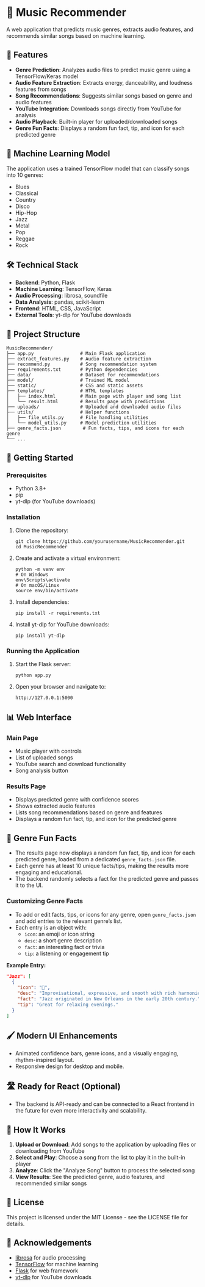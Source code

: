 # 🎵 Music Recommender

A web application that predicts music genres, extracts audio features, and recommends similar songs based on machine learning.

## 🚀 Features

- **Genre Prediction**: Analyzes audio files to predict music genre using a TensorFlow/Keras model
- **Audio Feature Extraction**: Extracts energy, danceability, and loudness features from songs
- **Song Recommendations**: Suggests similar songs based on genre and audio features
- **YouTube Integration**: Downloads songs directly from YouTube for analysis
- **Audio Playback**: Built-in player for uploaded/downloaded songs
- **Genre Fun Facts**: Displays a random fun fact, tip, and icon for each predicted genre

## 🧠 Machine Learning Model

The application uses a trained TensorFlow model that can classify songs into 10 genres:
- Blues
- Classical
- Country
- Disco
- Hip-Hop
- Jazz
- Metal
- Pop
- Reggae
- Rock

## 🛠️ Technical Stack

- **Backend**: Python, Flask
- **Machine Learning**: TensorFlow, Keras
- **Audio Processing**: librosa, soundfile
- **Data Analysis**: pandas, scikit-learn
- **Frontend**: HTML, CSS, JavaScript
- **External Tools**: yt-dlp for YouTube downloads

## 📁 Project Structure

```
MusicRecommender/
├── app.py                 # Main Flask application
├── extract_features.py    # Audio feature extraction
├── recommend.py           # Song recommendation system
├── requirements.txt       # Python dependencies
├── data/                  # Dataset for recommendations
├── model/                 # Trained ML model
├── static/                # CSS and static assets
├── templates/             # HTML templates
│   ├── index.html         # Main page with player and song list
│   └── result.html        # Results page with predictions
├── uploads/               # Uploaded and downloaded audio files
├── utils/                 # Helper functions
│   ├── file_utils.py      # File handling utilities
│   └── model_utils.py     # Model prediction utilities
├── genre_facts.json        # Fun facts, tips, and icons for each genre
└── ...
```

## 🚀 Getting Started

### Prerequisites

- Python 3.8+
- pip
- yt-dlp (for YouTube downloads)

### Installation

1. Clone the repository:
   ```
   git clone https://github.com/yourusername/MusicRecommender.git
   cd MusicRecommender
   ```

2. Create and activate a virtual environment:
   ```
   python -m venv env
   # On Windows
   env\Scripts\activate
   # On macOS/Linux
   source env/bin/activate
   ```

3. Install dependencies:
   ```
   pip install -r requirements.txt
   ```

4. Install yt-dlp for YouTube downloads:
   ```
   pip install yt-dlp
   ```

### Running the Application

1. Start the Flask server:
   ```
   python app.py
   ```

2. Open your browser and navigate to:
   ```
   http://127.0.0.1:5000
   ```

## 📊 Web Interface

### Main Page
- Music player with controls
- List of uploaded songs
- YouTube search and download functionality
- Song analysis button

### Results Page
- Displays predicted genre with confidence scores
- Shows extracted audio features
- Lists song recommendations based on genre and features
- Displays a random fun fact, tip, and icon for the predicted genre

## 🎤 Genre Fun Facts

- The results page now displays a random fun fact, tip, and icon for each predicted genre, loaded from a dedicated `genre_facts.json` file.
- Each genre has at least 10 unique facts/tips, making the results more engaging and educational.
- The backend randomly selects a fact for the predicted genre and passes it to the UI.

### Customizing Genre Facts

- To add or edit facts, tips, or icons for any genre, open `genre_facts.json` and add entries to the relevant genre’s list.
- Each entry is an object with:
  - `icon`: an emoji or icon string
  - `desc`: a short genre description
  - `fact`: an interesting fact or trivia
  - `tip`: a listening or engagement tip

**Example Entry:**
```json
"Jazz": [
  {
    "icon": "🎷",
    "desc": "Improvisational, expressive, and smooth with rich harmonies.",
    "fact": "Jazz originated in New Orleans in the early 20th century.",
    "tip": "Great for relaxing evenings."
  }
]
```

## 🖌️ Modern UI Enhancements
- Animated confidence bars, genre icons, and a visually engaging, rhythm-inspired layout.
- Responsive design for desktop and mobile.

## 🛣️ Ready for React (Optional)
- The backend is API-ready and can be connected to a React frontend in the future for even more interactivity and scalability.

## 🧩 How It Works

1. **Upload or Download**: Add songs to the application by uploading files or downloading from YouTube
2. **Select and Play**: Choose a song from the list to play it in the built-in player
3. **Analyze**: Click the "Analyze Song" button to process the selected song
4. **View Results**: See the predicted genre, audio features, and recommended similar songs

## 📝 License

This project is licensed under the MIT License - see the LICENSE file for details.

## 🙏 Acknowledgements

- [librosa](https://librosa.org/) for audio processing
- [TensorFlow](https://www.tensorflow.org/) for machine learning
- [Flask](https://flask.palletsprojects.com/) for web framework
- [yt-dlp](https://github.com/yt-dlp/yt-dlp) for YouTube downloads